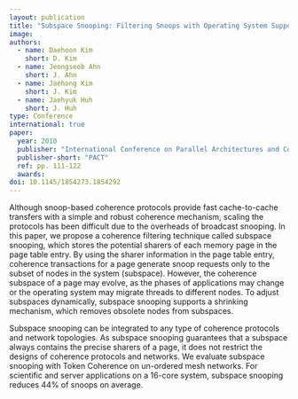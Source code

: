 ```yaml
---
layout: publication
title: "Subspace Snooping: Filtering Snoops with Operating System Support"
image: 
authors:
  - name: Daehoon Kim
    short: D. Kim
  - name: Jeongseob Ahn
    short: J. Ahn
  - name: Jaehong Kim
    short: J. Kim
  - name: Jaehyuk Huh
    short: J. Huh
type: Conference
international: true
paper:
  year: 2010
  publisher: "International Conference on Parallel Architectures and Compilation Techniques"
  publisher-short: "PACT"
  ref: pp. 111-122
  awards:
doi: 10.1145/1854273.1854292
---
```


Although snoop-based coherence protocols provide fast cache-to-cache transfers with a simple and robust coherence mechanism, scaling the protocols has been difficult due to the overheads of broadcast snooping. In this paper, we propose a coherence filtering technique called subspace snooping, which stores the potential sharers of each memory page in the page table entry. By using the sharer information in the page table entry, coherence transactions for a page generate snoop requests only to the subset of nodes in the system (subspace). However, the coherence subspace of a page may evolve, as the phases of applications may change or the operating system may migrate threads to different nodes. To adjust subspaces dynamically, subspace snooping supports a shrinking mechanism, which removes obsolete nodes from subspaces.

Subspace snooping can be integrated to any type of coherence protocols and network topologies. As subspace snooping guarantees that a subspace always contains the precise sharers of a page, it does not restrict the designs of coherence protocols and networks. We evaluate subspace snooping with Token Coherence on un-ordered mesh networks. For scientific and server applications on a 16-core system, subspace snooping reduces 44% of snoops on average.
